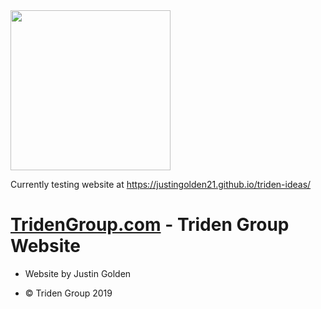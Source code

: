 
<img src="assets/images/icon.svg" width="256px">

Currently testing website at https://justingolden21.github.io/triden-ideas/

# [TridenGroup.com](https://tridengroup.com) - Triden Group Website

- Website by Justin Golden

- &copy; Triden Group 2019
